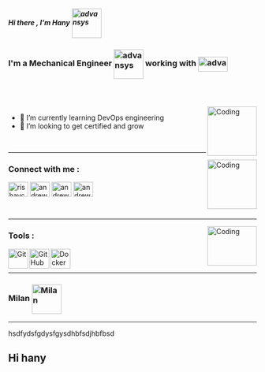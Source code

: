 #####  Hi there   , I'm Hany    <img align="center" alt="advansys" width="60px" src="https://user-images.githubusercontent.com/98236133/150766027-315642e6-48e9-4997-8b67-3572ce0f4b74.png" />

 
  

### I'm a Mechanical Engineer <img align="center" alt="advansys" width="60px" src="https://user-images.githubusercontent.com/98236133/150965918-40d28998-a2e0-40ce-b678-6eb05c5f34da.jpg" />  working with <img align="center" alt="advansys" width="60px" src="https://user-images.githubusercontent.com/98236133/150968009-bcd67157-544e-4353-88c8-aefe59791c25.png" width="150" height="30" />  

#
<br />

<img align="right" width="100" height="100" alt="Coding" width="400" src="https://user-images.githubusercontent.com/98236133/150974616-e81bac95-ef5c-4051-a995-80e010348cd0.png"/>


- 🔭 I’m currently learning DevOps engineering 
- 🌱 I’m looking to get certified and grow

<br />


----

<img align="right" width="100" height="100" alt="Coding" width="400" src="https://user-images.githubusercontent.com/98236133/150970728-43954fe9-71c3-4c98-b349-b03867d63fa3.png"/>


### Connect with me : 



<a href="https://twitter.com/home" target="blank"><img align="center" src="https://raw.githubusercontent.com/rahuldkjain/github-profile-readme-generator/master/src/images/icons/Social/twitter.svg" alt="rishavchanda" height="30" width="40" /></a>
<a href="https://www.linkedin.com/in/hanywafae" target="blank"><img align="center" src="https://raw.githubusercontent.com/rahuldkjain/github-profile-readme-generator/master/src/images/icons/Social/linked-in-alt.svg" alt="andrewgobrial" height="30" width="40" /></a>
<a href="https://www.instagram.com/hany_wafae/" target="blank"><img align="center" src="https://raw.githubusercontent.com/rahuldkjain/github-profile-readme-generator/master/src/images/icons/Social/instagram.svg" alt="andrew_sheriif" height="30" width="40" /></a>
<a href="https://www.facebook.com/hany.wafae/" target="blank"><img align="center" src="https://raw.githubusercontent.com/rahuldkjain/github-profile-readme-generator/master/src/images/icons/Social/facebook.svg" alt="andrew sherif" height="30" width="40" /></a>

<br />

 
-----

<img align="right" width="100" height="80" alt="Coding" width="400" src="https://user-images.githubusercontent.com/98236133/150975661-e960847e-88be-4596-9eaa-d29542d31d07.png"/>


### Tools : 
<img align="left"  width="40" height="40" alt="Git" width="26px" src="https://iconape.com/wp-content/png_logo_vector/git-icon.png" />
<img align="left" width="40" height="40" alt="GitHub" width="26px" src="https://iconape.com/wp-content/files/ia/122232/png/Cib-github__CoreUI_Icons_v1.0.0_.png" />
<img align="left" width="40" height="40" alt="Docker" width="26px" src="https://www.pikpng.com/pngl/b/430-4307964_docker-and-kubernetes-logos-point-of-sales-icon.png" />
<br/>

<br />

------ 



### Milan  <img align="center" alt="Milan" width="60px" src="https://user-images.githubusercontent.com/98236133/150765150-1f4fda4b-6792-4964-a4bf-620fd603ae64.png" />
---
hsdfydsfgdysfgysdhbfsdjhbfbsd
## Hi hany
